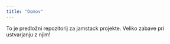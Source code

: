 ```yaml
---
title: "Domov"
---
```


To je predložni repozitorij za jamstack projekte. Veliko zabave pri ustvarjanju z njim!

